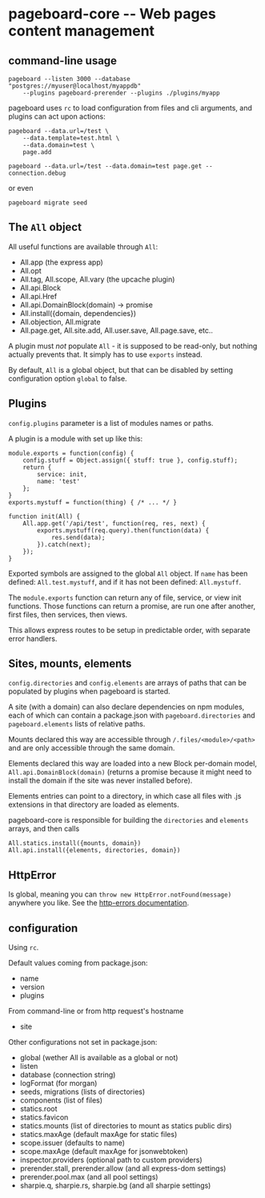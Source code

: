 pageboard-core -- Web pages content management
==============================================

command-line usage
------------------

```
pageboard --listen 3000 --database "postgres://myuser@localhost/myappdb"
	--plugins pageboard-prerender --plugins ./plugins/myapp
```

pageboard uses `rc` to load configuration from files and cli arguments,
and plugins can act upon actions:

```
pageboard --data.url=/test \
	--data.template=test.html \
	--data.domain=test \
	page.add

pageboard --data.url=/test --data.domain=test page.get --connection.debug
```

or even

```
pageboard migrate seed
```


The `All` object
----------------

All useful functions are available through `All`:

- All.app (the express app)
- All.opt
- All.tag, All.scope, All.vary (the upcache plugin)
- All.api.Block
- All.api.Href
- All.api.DomainBlock(domain) -> promise
- All.install({domain, dependencies})
- All.objection, All.migrate
- All.page.get, All.site.add, All.user.save, All.page.save, etc..

A plugin must *not* populate `All` - it is supposed to be read-only, but
nothing actually prevents that. It simply has to use `exports` instead.

By default, `All` is a global object, but that can be disabled by setting
configuration option `global` to false.


Plugins
-------

`config.plugins` parameter is a list of modules names or paths.

A plugin is a module with set up like this:

```
module.exports = function(config) {
	config.stuff = Object.assign({ stuff: true }, config.stuff);
	return {
		service: init,
		name: 'test'
	};
}
exports.mystuff = function(thing) { /* ... */ }

function init(All) {
	All.app.get('/api/test', function(req, res, next) {
		exports.mystuff(req.query).then(function(data) {
			res.send(data);
		}).catch(next);
	});
}
```

Exported symbols are assigned to the global `All` object.
If `name` has been defined: `All.test.mystuff`,
and if it has not been defined: `All.mystuff`.

The `module.exports` function can return any of file, service, or view init functions.
Those functions can return a promise, are run one after another, first files,
then services, then views.

This allows express routes to be setup in predictable order, with separate
error handlers.


Sites, mounts, elements
-----------------------

`config.directories` and `config.elements` are arrays of paths that can be populated
by plugins when pageboard is started.

A site (with a domain) can also declare dependencies on npm modules, each of
which can contain a package.json with `pageboard.directories` and `pageboard.elements`
lists of relative paths.

Mounts declared this way are accessible through `/.files/<module>/<path>`
and are only accessible through the same domain.

Elements declared this way are loaded into a new Block per-domain model,
`All.api.DomainBlock(domain)` (returns a promise because it might need to install
the domain if the site was never installed before).

Elements entries can point to a directory, in which case all files with .js
extensions in that directory are loaded as elements.

pageboard-core is responsible for building the `directories` and `elements` arrays,
and then calls
```
All.statics.install({mounts, domain})
All.api.install({elements, directories, domain})
```


HttpError
---------

Is global, meaning you can `throw new HttpError.notFound(message)` anywhere you like.
See the [http-errors documentation](https://github.com/jshttp/http-errors).


configuration
-------------

Using `rc`.

Default values coming from package.json:
- name
- version
- plugins

From command-line or from http request's hostname
- site


Other configurations not set in package.json:
- global (wether All is available as a global or not)
- listen
- database (connection string)
- logFormat (for morgan)
- seeds, migrations (lists of directories)
- components (list of files)
- statics.root
- statics.favicon
- statics.mounts (list of directories to mount as statics public dirs)
- statics.maxAge (default maxAge for static files)
- scope.issuer (defaults to name)
- scope.maxAge (default maxAge for jsonwebtoken)
- inspector.providers (optional path to custom providers)
- prerender.stall, prerender.allow (and all express-dom settings)
- prerender.pool.max (and all pool settings)
- sharpie.q, sharpie.rs, sharpie.bg (and all sharpie settings)

